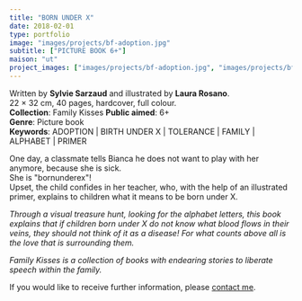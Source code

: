 ```yaml
---
title: "BORN UNDER X"
date: 2018-02-01
type: portfolio
image: "images/projects/bf-adoption.jpg"
subtitle: ["PICTURE BOOK 6+"]
maison: "ut"
project_images: ["images/projects/bf-adoption.jpg", "images/projects/bf-adoption-dp.jpg", "images/projects/bf-adoption-dp2.jpg", "images/projects/bf-adoption-dp3.jpg"]
---
```


Written by **Sylvie Sarzaud** and illustrated by **Laura Rosano**.   
22 × 32 cm, 40 pages, hardcover, full colour.  
**Collection**: Family Kisses 
**Public aimed**: 6+   
**Genre**: Picture book      
**Keywords**: ADOPTION | BIRTH UNDER X | TOLERANCE | FAMILY | ALPHABET | PRIMER          


One day, a classmate tells Bianca he does not want to play with her anymore, because she is sick.    
She is "bornunderex"!    
Upset, the child confides in her teacher, who, with the help of an illustrated primer, explains to children 
what it means to be born under X.   

*Through a visual treasure hunt, looking for the alphabet letters, this book explains that if children born under X do not*
*know what blood flows in their veins, they should not think of it as a disease!*
*For what counts above all is the love that is surrounding them.*         




*Family Kisses is a collection of books with endearing stories to liberate speech within the family.*




If you would like to receive further information, please [contact me](mailto:melanie.guillaumin.edition@gmail.com).


